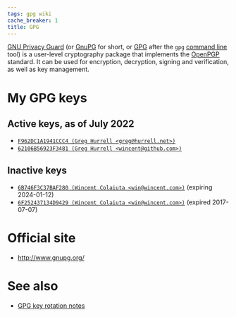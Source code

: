 ```yaml
---
tags: gpg wiki
cache_breaker: 1
title: GPG
---
```


[GNU Privacy Guard](/wiki/GNU_Privacy_Guard) (or [GnuPG](/wiki/GnuPG) for short, or [GPG](/wiki/GPG) after the `gpg` [command line](/wiki/command_line) tool) is a user-level cryptography package that implements the [OpenPGP](/wiki/OpenPGP) standard. It can be used for encryption, decryption, signing and verification, as well as key management.

# My GPG keys

## Active keys, as of July 2022

-   [`F962DC1A1941CCC4 (Greg Hurrell <greg@hurrell.net>)`](https://keyserver.ubuntu.com/pks/lookup?search=F962DC1A1941CCC4&fingerprint=on&op=index)
-   [`62106B56923F3481 (Greg Hurrell <wincent@github.com>)`](https://keyserver.ubuntu.com/pks/lookup?search=62106B56923F3481&fingerprint=on&op=index)

## Inactive keys

-   [`6B746F3C37BAF280 (Wincent Colaiuta <win@wincent.com>)`](https://keyserver.ubuntu.com/pks/lookup?search=6B746F3C37BAF280&fingerprint=on&op=index) (expiring 2024-01-12)
-   [`6F252437134D9429 (Wincent Colaiuta <win@wincent.com>)`](https://keyserver.ubuntu.com/pks/lookup?search=6F252437134D9429&fingerprint=on&op=index) (expired 2017-07-07)

# Official site

-   <http://www.gnupg.org/>

# See also

-   [GPG key rotation notes]

[GPG key rotation notes]: /wiki/GPG_key_rotation_notes
